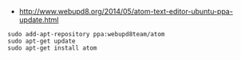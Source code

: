 
- http://www.webupd8.org/2014/05/atom-text-editor-ubuntu-ppa-update.html

```
sudo add-apt-repository ppa:webupd8team/atom
sudo apt-get update
sudo apt-get install atom
```
